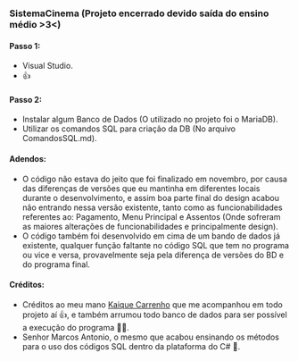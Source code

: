 ### SistemaCinema (Projeto encerrado devido saída do ensino médio >3<)


#### Passo 1:
- Visual Studio.
- 👍

#### Passo 2:
- Instalar algum Banco de Dados (O utilizado no projeto foi o MariaDB).
- Utilizar os comandos SQL para criação da DB (No arquivo ComandosSQL.md).

#### Adendos:
- O código não estava do jeito que foi finalizado em novembro, por causa das diferenças de versões que eu mantinha em diferentes locais durante o desenvolvimento, e assim boa parte final do design acabou não entrando nessa versão existente, tanto como as funcionabilidades referentes ao: Pagamento, Menu Principal e Assentos (Onde sofreram as maiores alterações de funcionabilidades e principalmente design).
- O código também foi desenvolvido em cima de um bando de dados já existente, qualquer função faltante no código SQL que tem no programa ou vice e versa, provavelmente seja pela diferença de versões do BD e do programa final.

#### Créditos:
- Créditos ao meu mano [Kaique Carrenho](https://github.com/Nexistenome) que me acompanhou em todo projeto aí 👍, e também arrumou todo banco de dados para ser possível a execução do programa 🙏🙏.
- Senhor Marcos Antonio, o mesmo que acabou ensinando os métodos para o uso dos códigos SQL dentro da plataforma do C# 🙏.
